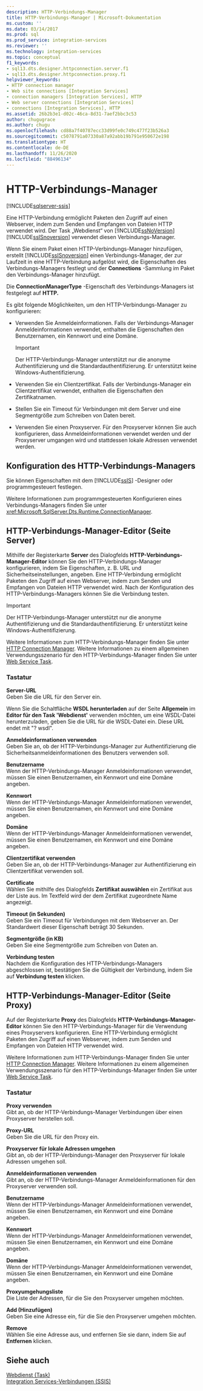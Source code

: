 ```yaml
---
description: HTTP-Verbindungs-Manager
title: HTTP-Verbindungs-Manager | Microsoft-Dokumentation
ms.custom: ''
ms.date: 03/14/2017
ms.prod: sql
ms.prod_service: integration-services
ms.reviewer: ''
ms.technology: integration-services
ms.topic: conceptual
f1_keywords:
- sql13.dts.designer.httpconnection.server.f1
- sql13.dts.designer.httpconnection.proxy.f1
helpviewer_keywords:
- HTTP connection manager
- Web site connections [Integration Services]
- connection managers [Integration Services], HTTP
- Web server connections [Integration Services]
- connections [Integration Services], HTTP
ms.assetid: 26b2b3e1-d02c-46ca-8d31-7aef2bbc3c53
author: chugugrace
ms.author: chugu
ms.openlocfilehash: cd88a7f40787ecc33d99fe0c749c477f23b526a3
ms.sourcegitcommit: c5078791a07330a87a92abb19b791e950672e198
ms.translationtype: HT
ms.contentlocale: de-DE
ms.lasthandoff: 11/26/2020
ms.locfileid: "88496134"
---
```

# <a name="http-connection-manager"></a>HTTP-Verbindungs-Manager

[!INCLUDE[sqlserver-ssis](../../includes/applies-to-version/sqlserver-ssis.md)]


  Eine HTTP-Verbindung ermöglicht Paketen den Zugriff auf einen Webserver, indem zum Senden und Empfangen von Dateien HTTP verwendet wird. Der Task „Webdienst“ von [!INCLUDE[ssNoVersion](../../includes/ssnoversion-md.md)] [!INCLUDE[ssISnoversion](../../includes/ssisnoversion-md.md)] verwendet diesen Verbindungs-Manager.  
  
 Wenn Sie einem Paket einen HTTP-Verbindungs-Manager hinzufügen, erstellt [!INCLUDE[ssISnoversion](../../includes/ssisnoversion-md.md)] einen Verbindungs-Manager, der zur Laufzeit in eine HTTP-Verbindung aufgelöst wird, die Eigenschaften des Verbindungs-Managers festlegt und der **Connections** -Sammlung im Paket den Verbindungs-Manager hinzufügt.  
  
 Die **ConnectionManagerType** -Eigenschaft des Verbindungs-Managers ist festgelegt auf **HTTP.**  
  
 Es gibt folgende Möglichkeiten, um den HTTP-Verbindungs-Manager zu konfigurieren:  
  
-   Verwenden Sie Anmeldeinformationen. Falls der Verbindungs-Manager Anmeldeinformationen verwendet, enthalten die Eigenschaften den Benutzernamen, ein Kennwort und eine Domäne.  
  
    > [!IMPORTANT]  
    >  Der HTTP-Verbindungs-Manager unterstützt nur die anonyme Authentifizierung und die Standardauthentifizierung. Er unterstützt keine Windows-Authentifizierung.  
  
-   Verwenden Sie ein Clientzertifikat. Falls der Verbindungs-Manager ein Clientzertifikat verwendet, enthalten die Eigenschaften den Zertifikatnamen.  
  
-   Stellen Sie ein Timeout für Verbindungen mit dem Server und eine Segmentgröße zum Schreiben von Daten bereit.  
  
-   Verwenden Sie einen Proxyserver. Für den Proxyserver können Sie auch konfigurieren, dass Anmeldeinformationen verwendet werden und der Proxyserver umgangen wird und stattdessen lokale Adressen verwendet werden.  
  
## <a name="configuration-of-the-http-connection-manager"></a>Konfiguration des HTTP-Verbindungs-Managers  
 Sie können Eigenschaften mit dem [!INCLUDE[ssIS](../../includes/ssis-md.md)] -Designer oder programmgesteuert festlegen.  
  
 Weitere Informationen zum programmgesteuerten Konfigurieren eines Verbindungs-Managers finden Sie unter <xref:Microsoft.SqlServer.Dts.Runtime.ConnectionManager>.  
  
## <a name="http-connection-manager-editor-server-page"></a>HTTP-Verbindungs-Manager-Editor (Seite Server)
  Mithilfe der Registerkarte **Server** des Dialogfelds **HTTP-Verbindungs-Manager-Editor** können Sie den HTTP-Verbindungs-Manager konfigurieren, indem Sie Eigenschaften, z. B. URL und Sicherheitseinstellungen, angeben. Eine HTTP-Verbindung ermöglicht Paketen den Zugriff auf einen Webserver, indem zum Senden und Empfangen von Dateien HTTP verwendet wird. Nach der Konfiguration des HTTP-Verbindungs-Managers können Sie die Verbindung testen.  
  
> [!IMPORTANT]  
>  Der HTTP-Verbindungs-Manager unterstützt nur die anonyme Authentifizierung und die Standardauthentifizierung. Er unterstützt keine Windows-Authentifizierung.  
  
 Weitere Informationen zum HTTP-Verbindungs-Manager finden Sie unter [HTTP Connection Manager](../../integration-services/connection-manager/http-connection-manager.md). Weitere Informationen zu einem allgemeinen Verwendungsszenario für den HTTP-Verbindungs-Manager finden Sie unter [Web Service Task](../../integration-services/control-flow/web-service-task.md).  
  
### <a name="options"></a>Tastatur  
 **Server-URL**  
 Geben Sie die URL für den Server ein.  
  
 Wenn Sie die Schaltfläche **WSDL herunterladen** auf der Seite **Allgemein** im **Editor für den Task 'Webdienst'** verwenden möchten, um eine WSDL-Datei herunterzuladen, geben Sie die URL für die WSDL-Datei ein. Diese URL endet mit "? wsdl".  
  
 **Anmeldeinformationen verwenden**  
 Geben Sie an, ob der HTTP-Verbindungs-Manager zur Authentifizierung die Sicherheitsanmeldeinformationen des Benutzers verwenden soll.  
  
 **Benutzername**  
 Wenn der HTTP-Verbindungs-Manager Anmeldeinformationen verwendet, müssen Sie einen Benutzernamen, ein Kennwort und eine Domäne angeben.  
  
 **Kennwort**  
 Wenn der HTTP-Verbindungs-Manager Anmeldeinformationen verwendet, müssen Sie einen Benutzernamen, ein Kennwort und eine Domäne angeben.  
  
 **Domäne**  
 Wenn der HTTP-Verbindungs-Manager Anmeldeinformationen verwendet, müssen Sie einen Benutzernamen, ein Kennwort und eine Domäne angeben.  
  
 **Clientzertifikat verwenden**  
 Geben Sie an, ob der HTTP-Verbindungs-Manager zur Authentifizierung ein Clientzertifikat verwenden soll.  
  
 **Certificate**  
 Wählen Sie mithilfe des Dialogfelds **Zertifikat auswählen** ein Zertifikat aus der Liste aus. Im Textfeld wird der dem Zertifikat zugeordnete Name angezeigt.  
  
 **Timeout (in Sekunden)**  
 Geben Sie ein Timeout für Verbindungen mit dem Webserver an. Der Standardwert dieser Eigenschaft beträgt 30 Sekunden.  
  
 **Segmentgröße (in KB)**  
 Geben Sie eine Segmentgröße zum Schreiben von Daten an.  
  
 **Verbindung testen**  
 Nachdem die Konfiguration des HTTP-Verbindungs-Managers abgeschlossen ist, bestätigen Sie die Gültigkeit der Verbindung, indem Sie auf **Verbindung testen** klicken.  
  
## <a name="http-connection-manager-editor-proxy-page"></a>HTTP-Verbindungs-Manager-Editor (Seite Proxy)
  Auf der Registerkarte **Proxy** des Dialogfelds **HTTP-Verbindungs-Manager-Editor** können Sie den HTTP-Verbindungs-Manager für die Verwendung eines Proxyservers konfigurieren. Eine HTTP-Verbindung ermöglicht Paketen den Zugriff auf einen Webserver, indem zum Senden und Empfangen von Dateien HTTP verwendet wird.  
  
 Weitere Informationen zum HTTP-Verbindungs-Manager finden Sie unter [HTTP Connection Manager](../../integration-services/connection-manager/http-connection-manager.md). Weitere Informationen zu einem allgemeinen Verwendungsszenario für den HTTP-Verbindungs-Manager finden Sie unter [Web Service Task](../../integration-services/control-flow/web-service-task.md).  
  
### <a name="options"></a>Tastatur  
 **Proxy verwenden**  
 Gibt an, ob der HTTP-Verbindungs-Manager Verbindungen über einen Proxyserver herstellen soll.  
  
 **Proxy-URL**  
 Geben Sie die URL für den Proxy ein.  
  
 **Proxyserver für lokale Adressen umgehen**  
 Gibt an, ob der HTTP-Verbindungs-Manager den Proxyserver für lokale Adressen umgehen soll.  
  
 **Anmeldeinformationen verwenden**  
 Gibt an, ob der HTTP-Verbindungs-Manager Anmeldeinformationen für den Proxyserver verwenden soll.  
  
 **Benutzername**  
 Wenn der HTTP-Verbindungs-Manager Anmeldeinformationen verwendet, müssen Sie einen Benutzernamen, ein Kennwort und eine Domäne angeben.  
  
 **Kennwort**  
 Wenn der HTTP-Verbindungs-Manager Anmeldeinformationen verwendet, müssen Sie einen Benutzernamen, ein Kennwort und eine Domäne angeben.  
  
 **Domäne**  
 Wenn der HTTP-Verbindungs-Manager Anmeldeinformationen verwendet, müssen Sie einen Benutzernamen, ein Kennwort und eine Domäne angeben.  
  
 **Proxyumgehungsliste**  
 Die Liste der Adressen, für die Sie den Proxyserver umgehen möchten.  
  
 **Add (Hinzufügen)**  
 Geben Sie eine Adresse ein, für die Sie den Proxyserver umgehen möchten.  
  
 **Remove**  
 Wählen Sie eine Adresse aus, und entfernen Sie sie dann, indem Sie auf **Entfernen** klicken.  
  
## <a name="see-also"></a>Siehe auch  
 [Webdienst (Task)](../../integration-services/control-flow/web-service-task.md)   
 [Integration Services-Verbindungen &#40;SSIS&#41;](../../integration-services/connection-manager/integration-services-ssis-connections.md)  
  
  
